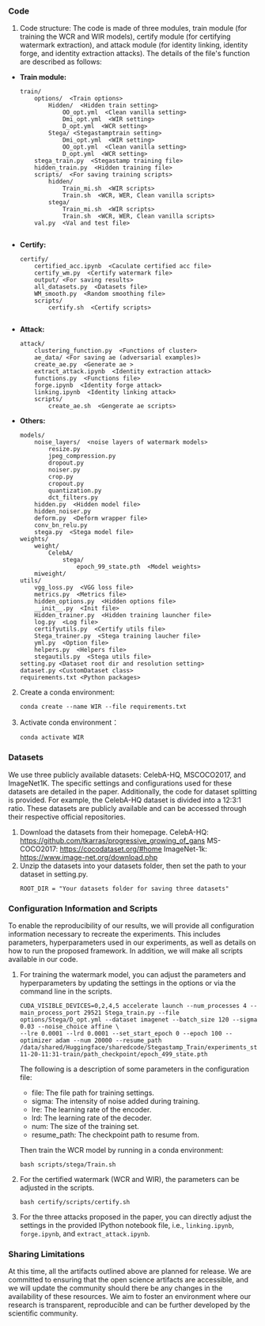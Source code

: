 


### Code

1. Code structure: The code is made of three modules, train module (for training the WCR and WIR models), certify module (for certifying watermark extraction), and attack module (for identity linking, identity forge, and identity extraction attacks). 
  The details of the file's function are described as follows:
  - **Train module:**
    ```
    train/              
        options/  <Train options>
            Hidden/  <Hidden train setting>
                OO_opt.yml  <Clean vanilla setting> 
                Dmi_opt.yml  <WIR setting>
                D_opt.yml  <WCR setting>
            Stega/ <Stegastamptrain setting>
                Dmi_opt.yml  <WIR setting>
                OO_opt.yml  <Clean vanilla setting>
                D_opt.yml  <WCR setting>
        stega_train.py  <Stegastamp training file>
        hidden_train.py  <Hidden training file>
        scripts/  <For saving training scripts>
            hidden/
                Train_mi.sh  <WIR scripts>
                Train.sh  <WCR, WER, Clean vanilla scripts>
            stega/
                Train_mi.sh  <WIR scripts>
                Train.sh  <WCR, WER, Clean vanilla scripts>
        val.py  <Val and test file>
        
  - **Certify:**
    ```
    certify/
        certified_acc.ipynb  <Caculate certified acc file>
        certify_wm.py  <Certify watermark file>
        output/ <For saving results>
        all_datasets.py  <Datasets file>
        WM_smooth.py  <Random smoothing file>
        scripts/
            certify.sh  <Certify scripts>
            
  - **Attack:**
    ```
    attack/
        clustering_function.py  <Functions of cluster>
        ae_data/ <For saving ae (adversarial examples)>
        create_ae.py  <Generate ae >
        extract_attack.ipynb  <Identity extraction attack>
        functions.py  <Functions file>
        forge.ipynb  <Identity forge attack>
        linking.ipynb  <Identity linking attack>
        scripts/
            create_ae.sh  <Gengerate ae scripts>
  - **Others:**
    ```
    models/
        noise_layers/  <noise layers of watermark models>
            resize.py 
            jpeg_compression.py  
            dropout.py  
            noiser.py  
            crop.py  
            cropout.py  
            quantization.py  
            dct_filters.py  
        hidden.py  <Hidden model file>
        hidden_noiser.py  
        deform.py  <Deform wrapper file>
        conv_bn_relu.py  
        stega.py  <Stega model file>
    weights/
        weight/
            CelebA/
                stega/
                    epoch_99_state.pth  <Model weights>
        miweight/
    utils/
        vgg_loss.py  <VGG loss file>
        metrics.py  <Metrics file>
        hidden_options.py  <Hidden options file>
        __init__.py  <Init file>
        Hidden_trainer.py  <Hidden training launcher file>
        log.py  <Log file>
        certifyutils.py  <Certify utils file>
        Stega_trainer.py  <Stega training laucher file>
        yml.py  <Option file>
        helpers.py  <Helpers file>
        stegautils.py  <Stega utils file>
    setting.py <Dataset root dir and resolution setting>
    dataset.py <CustomDataset class>
    requirements.txt <Python packages>
    
2. Create a conda environment:
    ```
    conda create --name WIR --file requirements.txt
    ```

3. Activate conda environment：
    ```
    conda activate WIR
    ```
    
### Datasets
    
We use three publicly available datasets: CelebA-HQ, MSCOCO2017, and ImageNet1K. The specific settings and configurations used for these datasets are detailed in the paper. Additionally, the code for dataset splitting is provided. For example, the CelebA-HQ dataset is divided into a 12:3:1 ratio. These datasets are publicly available and can be accessed through their respective official repositories.
1. Download the datasets from their homepage.
  CelebA-HQ: https://github.com/tkarras/progressive_growing_of_gans
  MS-COCO2017: https://cocodataset.org/#home
  ImageNet-1k: https://www.image-net.org/download.php
2. Unzip the datasets into your datasets folder, then set the path to your dataset in setting.py.
    ```
    ROOT_DIR = "Your datasets folder for saving three datasets"
    ```

### Configuration Information and Scripts
    
To enable the reproducibility of our results, we will provide all configuration information necessary to recreate the experiments. This includes parameters, hyperparameters used in our experiments, as well as details on how to run the proposed framework. In addition, we will make all scripts available in our code.

1. For training the watermark model, you can adjust the parameters and hyperparameters by updating the settings in the options or via the command line in the scripts. 
    ```
    CUDA_VISIBLE_DEVICES=0,2,4,5 accelerate launch --num_processes 4 --main_process_port 29521 Stega_train.py --file options/Stega/D_opt.yml --dataset imagenet --batch_size 120 --sigma 0.03 --noise_choice affine \
    --lre 0.0001 --lrd 0.0001 --set_start_epoch 0 --epoch 100 --optimizer adam --num 20000 --resume_path /data/shared/Huggingface/sharedcode/Stegastamp_Train/experiments_stegastamp/imagenet/OO/-2024-11-20-11:31-train/path_checkpoint/epoch_499_state.pth
    ```
    The following is a description of some parameters in the configuration file:
    - file: The file path for training settings.
    - sigma: The intensity of noise added during training.
    - lre: The learning rate of the encoder.
    - lrd: The learning rate of the decoder.
    - num: The size of the training set.
    - resume_path: The checkpoint path to resume from.
    

    Then train the WCR model by running in a conda environment:
    ```
    bash scripts/stega/Train.sh
    ```
    
3. For the certified watermark (WCR and WIR), the parameters can be adjusted in the scripts.
    ```
    bash certify/scripts/certify.sh
    ```
    
4. For the three attacks proposed in the paper, you can directly adjust the settings in the provided IPython notebook file, i.e., `linking.ipynb`, `forge.ipynb`, and `extract_attack.ipynb`.

    
### Sharing Limitations

At this time, all the artifacts outlined above are planned for release.
We are committed to ensuring that the open science artifacts are accessible, and we will update the community should there be any changes in the availability of these resources. We aim to foster an environment where our research is transparent, reproducible and can be further developed by the scientific community.
